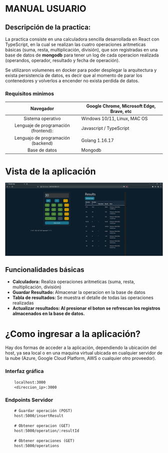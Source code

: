 
# MANUAL USUARIO


## Descripción de la practica:

<p>
La practica consiste en una calculadora sencilla desarrollada en React con TypeScript, en la cual se realizan las cuatro operaciones aritmeticas básicas (suma, resta, multiplicación, división), que son registradas en una base de datos de <b>mongodb</b> para tener un log de cada operacion realizada (operandos, operador, resultado y fecha de operación).

Se utilizaron volumenes en docker para poder desplegar la arquitectura y exista persistencia de datos, es decir que al momento de parar los contenedores y volverlos a encender no exista perdida de datos.
</p>


### Requisitos minimos
| Navegador | Google Chrome, Microsoft Edge, Brave, etc  |
|:-:|---|
| Sistema operativo  |   Windows 10/11, Linux, MAC OS |
| Lenguaje de programación (frontend): | Javascript / TypeScript  |
| Lenguajo de programación (backend) |  Golang 1.16.17 |
| Base de datos |  Mongodb |



# Vista de la aplicación

![1](./images/front.png)

## Funcionalidades básicas
* <b>Calculadora:</b> Realiza operaciones aritmeticas (suma, resta, multiplicación, división)
* <b> Guardar Resultado: </b> Almacenar la operacion en la base de datos
* <b> Tabla de resultados: </b> Se muestra el detalle de todas las operaciones realizadas
* <b> Actualizar resultados: Al presionar el boton se refrescan los registros almacenados en la base de datos.  </b>


# ¿Como ingresar a la aplicación?
<p>
Hay dos formas de acceder a la aplicación, dependiendo la ubicación del host, ya sea local o en una maquina virtual ubicada en cualquier servidor de la nube (Azure, Google Cloud Platform, AWS o cualquier otro proveedor).
</p>

### Interfaz gráfica

```
    localhost:3000 
    <direccion_ip>:3000
```

### Endpoints Servidor

```
    # Guardar operación (POST)
    host:5000/insertResult 
    
    # Obtener operacion (GET)
    host:5000/operation/:resultId

    # Obtener operaciones (GET)
    host:5000/operations

    
```
